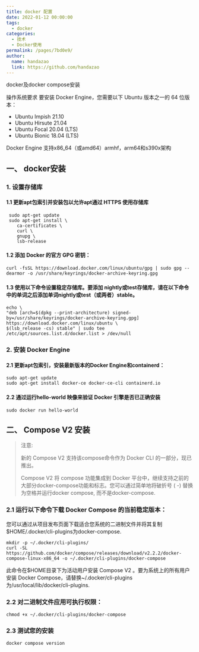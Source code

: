 ```yaml
---
title: docker 配置
date: 2022-01-12 00:00:00
tags: 
  - docker
categories: 
  - 技术
  - Docker使用
permalink: /pages/7bd0e9/
author: 
  name: handazao
  link: https://github.com/handazao
---
```


docker及docker compose安装

操作系统要求
要安装 Docker Engine，您需要以下 Ubuntu 版本之一的 64 位版本：

 - Ubuntu Impish 21.10
 - Ubuntu Hirsute 21.04
 - Ubuntu Focal 20.04 (LTS)
 - Ubuntu Bionic 18.04 (LTS)

Docker Engine 支持x86_64（或amd64）armhf，arm64和s390x架构

## 一、 docker安装

### 1. 设置存储库

#### 1.1 更新apt包索引并安装包以允许apt通过 HTTPS 使用存储库

```Shell
 sudo apt-get update
 sudo apt-get install \
    ca-certificates \
    curl \
    gnupg \
    lsb-release
```

#### 1.2 添加 Docker 的官方 GPG 密钥：

```Shell
curl -fsSL https://download.docker.com/linux/ubuntu/gpg | sudo gpg --dearmor -o /usr/share/keyrings/docker-archive-keyring.gpg
```

#### 1.3 使用以下命令设置稳定存储库。要添加 nightly或test存储库，请在以下命令中的单词之后添加单词nightly或test（或两者）stable。

```Shell
echo \
"deb [arch=$(dpkg --print-architecture) signed-by=/usr/share/keyrings/docker-archive-keyring.gpg] https://download.docker.com/linux/ubuntu \
$(lsb_release -cs) stable" | sudo tee /etc/apt/sources.list.d/docker.list > /dev/null
```

### 2. 安装 Docker Engine

#### 2.1 更新apt包索引，安装最新版本的Docker Engine和containerd：

```Shell
sudo apt-get update
sudo apt-get install docker-ce docker-ce-cli containerd.io
```

#### 2.2 通过运行hello-world 映像来验证 Docker 引擎是否已正确安装

```Shell
sudo docker run hello-world
```

## 二、 Compose V2 安装

> 注意:
> 
> 新的 Compose V2 支持该compose命令作为 Docker CLI 的一部分，现已推出。
> 
> Compose V2 将 compose 功能集成到 Docker 平台中，继续支持之前的大部分docker-compose功能和标志。您可以通过简单地将破折号 ( -) 替换为空格并运行docker compose, 而不是docker-compose.

### 2.1 运行以下命令下载 Docker Compose 的当前稳定版本：

您可以通过从项目发布页面下载适合您系统的二进制文件并将其复制$HOME/.docker/cli-plugins为docker-compose.

```Shell
mkdir -p ~/.docker/cli-plugins/
curl -SL https://github.com/docker/compose/releases/download/v2.2.2/docker-compose-linux-x86_64 -o ~/.docker/cli-plugins/docker-compose
```

此命令在$HOME目录下为活动用户安装 Compose V2 。要为系统上的所有用户安装 Docker Compose，请替换~/.docker/cli-plugins为/usr/local/lib/docker/cli-plugins.

### 2.2 对二进制文件应用可执行权限：

```Shell
chmod +x ~/.docker/cli-plugins/docker-compose
```

### 2.3 测试您的安装

```Shell
docker compose version
```